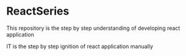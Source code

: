 # ReactSeries

This repository is the step by step understanding of developing react application

IT is the step by step ignition of react application manually
